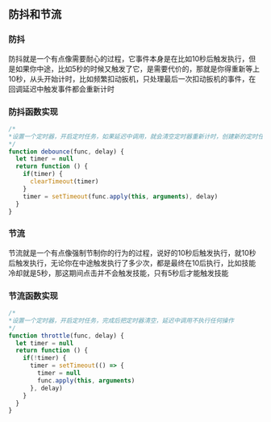 ## 防抖和节流
### 防抖
防抖就是一个有点像需要耐心的过程，它事件本身是在比如10秒后触发执行，但是如果你中途，比如5秒的时候又触发了它，是需要代价的，那就是你得重新等上10秒，从头开始计时，比如频繁扣动扳机，只处理最后一次扣动扳机的事件，在回调延迟中触发事件都会重新计时
### 防抖函数实现
```js
/*
*设置一个定时器，开启定时任务，如果延迟中调用，就会清空定时器重新计时，创建新的定时任务
*/
function debounce(func, delay) {
  let timer = null
  return function () {
    if(timer) {
      clearTimeout(timer)
    }
    timer = setTimeout(func.apply(this, arguments), delay)
  }
}
```
### 节流
节流就是一个有点像强制节制你的行为的过程，说好的10秒后触发执行，就10秒后触发执行，无论你在中途触发执行了多少次，都是最终在10后执行，比如技能冷却就是5秒，那这期间点击并不会触发技能，只有5秒后才能触发技能
### 节流函数实现
```js
/*
*设置一个定时器，开启定时任务，完成后把定时器清空，延迟中调用不执行任何操作
*/
function throttle(func, delay) {
  let timer = null
  return function () {
    if(!timer) {
      timer = setTimeout(() => {
        timer = null
        func.apply(this, arguments)
      }, delay)
    }
  }
}
```